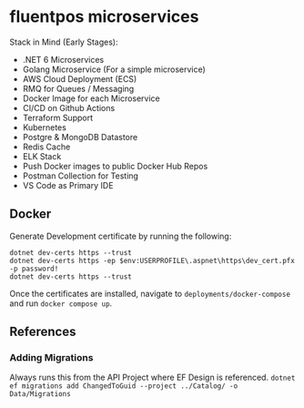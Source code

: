 # fluentpos microservices

Stack in Mind (Early Stages):
- .NET 6 Microservices
- Golang Microservice (For a simple microservice)
- AWS Cloud Deployment (ECS)
- RMQ for Queues / Messaging
- Docker Image for each Microservice
- CI/CD on Github Actions
- Terraform Support
- Kubernetes
- Postgre & MongoDB Datastore
- Redis Cache
- ELK Stack
- Push Docker images to public Docker Hub Repos
- Postman Collection for Testing
- VS Code as Primary IDE


## Docker
 Generate Development certificate by running the following:

 ```
dotnet dev-certs https --trust
dotnet dev-certs https -ep $env:USERPROFILE\.aspnet\https\dev_cert.pfx -p password!
dotnet dev-certs https --trust
 ```

 Once the certificates are installed, navigate to `deployments/docker-compose` and run `docker compose up`.
 
## References

### Adding Migrations

Always runs this from the API Project where EF Design is referenced.
`dotnet ef migrations add ChangedToGuid --project ../Catalog/ -o Data/Migrations `